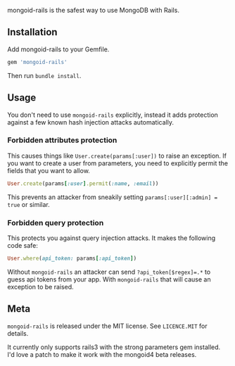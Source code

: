 mongoid-rails is the safest way to use MongoDB with Rails.


Installation
------------

Add mongoid-rails to your Gemfile.

```ruby
gem 'mongoid-rails'
```

Then run `bundle install`.


Usage
-----

You don't need to use `mongoid-rails` explicitly, instead it adds protection against a few known hash injection attacks automatically.

### Forbidden attributes protection

This causes things like `User.create(params[:user])` to raise an exception. If
you want to create a user from parameters, you need to explicitly permit the
fields that you want to allow.

```ruby
User.create(params[:user].permit(:name, :email))
```

This prevents an attacker from sneakily setting `params[:user][:admin] = true` or similar.

### Forbidden query protection

This protects you against query injection attacks. It makes the following code safe:

```ruby
User.where(api_token: params[:api_token])
```

Without `mongoid-rails` an attacker can send `?api_token[$regex]=.*` to guess
api tokens from your app. With `mongoid-rails` that will cause an exception to
be raised.

Meta
----

`mongoid-rails` is released under the MIT license. See `LICENCE.MIT` for details.

It currently only supports rails3 with the strong parameters gem installed. I'd
love a patch to make it work with the mongoid4 beta releases.
